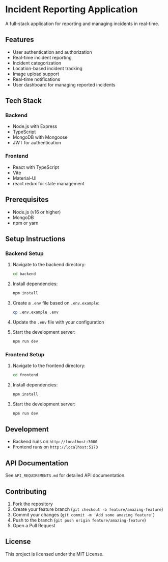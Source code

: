 # Incident Reporting Application

A full-stack application for reporting and managing incidents in real-time.

## Features

- User authentication and authorization
- Real-time incident reporting
- Incident categorization
- Location-based incident tracking
- Image upload support
- Real-time notifications
- User dashboard for managing reported incidents

## Tech Stack

### Backend

- Node.js with Express
- TypeScript
- MongoDB with Mongoose
- JWT for authentication

### Frontend

- React with TypeScript
- Vite
- Material-UI
- react redux for state management

## Prerequisites

- Node.js (v16 or higher)
- MongoDB
- npm or yarn

## Setup Instructions

### Backend Setup

1. Navigate to the backend directory:

   ```bash
   cd backend
   ```

2. Install dependencies:

   ```bash
   npm install
   ```

3. Create a `.env` file based on `.env.example`:

   ```bash
   cp .env.example .env
   ```

4. Update the `.env` file with your configuration

5. Start the development server:
   ```bash
   npm run dev
   ```

### Frontend Setup

1. Navigate to the frontend directory:

   ```bash
   cd frontend
   ```

2. Install dependencies:

   ```bash
   npm install
   ```

3. Start the development server:
   ```bash
   npm run dev
   ```

## Development

- Backend runs on `http://localhost:3000`
- Frontend runs on `http://localhost:5173`

## API Documentation

See `API_REQUIREMENTS.md` for detailed API documentation.

## Contributing

1. Fork the repository
2. Create your feature branch (`git checkout -b feature/amazing-feature`)
3. Commit your changes (`git commit -m 'Add some amazing feature'`)
4. Push to the branch (`git push origin feature/amazing-feature`)
5. Open a Pull Request

## License

This project is licensed under the MIT License.
